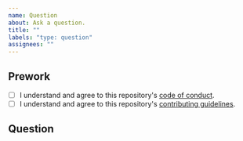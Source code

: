 ```yaml
---
name: Question
about: Ask a question.
title: ""
labels: "type: question"
assignees: ""
---
```


## Prework

* [ ] I understand and agree to this repository's [code of conduct](https://github.com/ropensci-books/targets-design/blob/main/CODE_OF_CONDUCT.md).
* [ ] I understand and agree to this repository's [contributing guidelines](https://github.com/ropensci-books/targets-design/blob/main/CONTRIBUTING.md).

## Question

